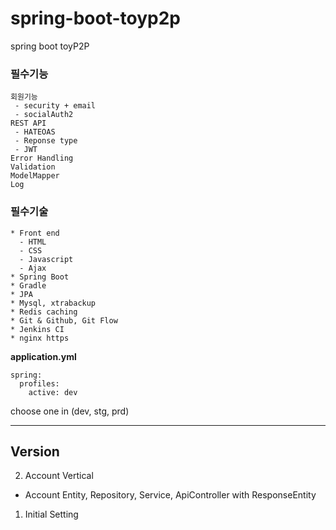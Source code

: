 # spring-boot-toyp2p



spring boot toyP2P

### 필수기능

```
회원기능 
 - security + email
 - socialAuth2
REST API 
 - HATEOAS
 - Reponse type
 - JWT 
Error Handling
Validation
ModelMapper
Log
```

### 필수기술

```
* Front end
  - HTML
  - CSS
  - Javascript
  - Ajax
* Spring Boot
* Gradle
* JPA
* Mysql, xtrabackup
* Redis caching
* Git & Github, Git Flow
* Jenkins CI
* nginx https
```


**application.yml**

```
spring:
  profiles:
    active: dev
```
choose one in (dev, stg, prd)

---

## Version

02. Account Vertical

- Account Entity, Repository, Service, ApiController with ResponseEntity

01. Initial Setting